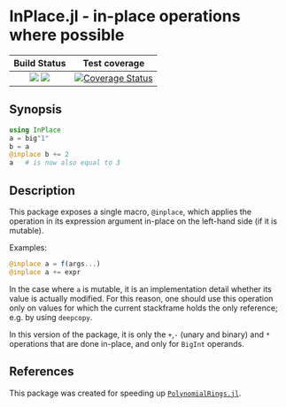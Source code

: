 # InPlace.jl - in-place operations where possible

| **Build Status**                                                | **Test coverage**                                       |
|:---------------------------------------------------------------:|:-------------------------------------------------------:|
| [![][travis-img]][travis-url] [![][appveyor-img]][appveyor-url] | [![Coverage Status][codecov-img]][codecov-url]      |

## Synopsis

```julia
using InPlace
a = big"1"
b = a
@inplace b += 2
a   # is now also equal to 3
```

## Description

This package exposes a single macro, `@inplace`, which applies the operation
in its expression argument in-place on the left-hand side (if it is mutable).

Examples:

```julia
@inplace a = f(args...)
@inplace a += expr
```

In the case where `a` is mutable, it is an implementation detail whether its
value is actually modified. For this reason, one should use this operation
only on values for which the current stackframe holds the only reference; e.g.
by using `deepcopy`.

In this version of the package, it is only the `+`,`-` (unary and binary) and
`*` operations that are done in-place, and only for `BigInt` operands.

## References

This package was created for speeding up [`PolynomialRings.jl`][poly].

[poly]: https://github.com/tkluck/PolynomialRings.jl

[travis-img]: https://travis-ci.org/tkluck/InPlace.jl.svg?branch=master
[travis-url]: https://travis-ci.org/tkluck/InPlace.jl

[appveyor-img]: https://ci.appveyor.com/api/projects/status/4g6ax1ni7ijx3rn4?svg=true
[appveyor-url]: https://ci.appveyor.com/project/tkluck/inplace-jl

[codecov-img]: https://codecov.io/gh/tkluck/InPlace.jl/branch/master/graph/badge.svg
[codecov-url]: https://codecov.io/gh/tkluck/InPlace.jl
